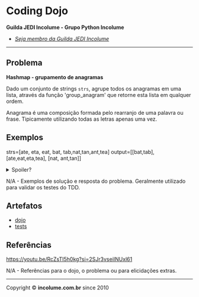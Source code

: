 # Coding Dojo

**Guilda JEDI Incolume - Grupo Python Incolume**

- _[Seja membro da Guilda JEDI Incolume](https://discord.gg/eBNamXVtBW)_

---

## Problema

**Hashmap - grupamento de anagramas**

Dado um conjunto de strings `strs`, agrupe todos os anagramas em uma lista, através da função 'group_anagram' que retorne esta lista em qualquer ordem.

Anagrama é uma composição formada pelo rearranjo de uma palavra ou frase. Tipicamente utilizando todas as letras apenas uma vez.


## Exemplos
strs=[ate, eta, eat, bat, tab,nat,tan,ant,tea]
output=[[bat,tab], [ate,eat,eta,tea], [nat, ant,tan]]

<details> 
  <summary>Spoiler?</summary> 
   Considerar em caso de fatoração:

    > modo pythônico
    > sem condicionais 
    > estruturas performáticas
    > redução de complexidade ciclomática 
    > análise assintótica de algoritmos (big O)

</details>

N/A - Exemplos de solução e resposta do problema. Geralmente utilizado para validar os testes do TDD.

## Artefatos

- [dojo](./__init__.py)
- [tests](./test_20240831.py)


## Referências

https://youtu.be/RcZsTI5h0kg?si=2SJr3vseiINUxl61

N/A - Referências para o dojo, o problema ou para elicidações extras.

---

Copyright &copy; **incolume.com.br** since 2010